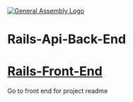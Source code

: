 [![General Assembly Logo](https://camo.githubusercontent.com/1a91b05b8f4d44b5bbfb83abac2b0996d8e26c92/687474703a2f2f692e696d6775722e636f6d2f6b6538555354712e706e67)](https://generalassemb.ly/education/web-development-immersive)

# Rails-Api-Back-End
# [Rails-Front-End](https://github.com/slammyde7113/take-a-bite-front-end)

Go to front end for project readme

